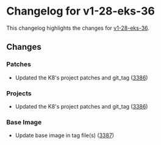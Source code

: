 # Changelog for v1-28-eks-36

This changelog highlights the changes for [v1-28-eks-36](https://github.com/aws/eks-distro/tree/v1-28-eks-36).

## Changes

### Patches
* Updated the K8's project patches and git_tag ([3386](https://github.com/aws/eks-distro/pull/3386))

### Projects
* Updated the K8's project patches and git_tag ([3386](https://github.com/aws/eks-distro/pull/3386))

### Base Image
* Update base image in tag file(s) ([3387](https://github.com/aws/eks-distro/pull/3387))


